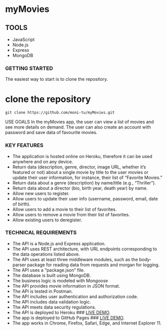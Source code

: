 # myMovies

## TOOLS

- JavaScript
- Node.js
- Express
- MongoDB

### GETTING STARTED

The easiest way to start is to clone the repository.

# clone the repository

```
git clone https://github.com/moni-tu/myMovies.git
```

USE GOALS
In the myMovies app, the user can view a list of movies and see more details on demand. The user can also create an account with password and save data of favourite movies.

### KEY FEATURES

- The application is hosted online on Heroku, therefore it can be used anywhere and on any device.
- Return data (description, genre, director, image URL, whether it’s featured or not) about a
  single movie by title to the user movies or update their user information, for instance, their list of “Favorite Movies.”
- Return data about a genre (description) by name/title (e.g., “Thriller”).
- Return data about a director (bio, birth year, death year) by name.
- Allow new users to register.
- Allow users to update their user info (username, password, email, date of birth).
- Allow users to add a movie to their list of favorites.
- Allow users to remove a movie from their list of favorites.
- Allow existing users to deregister.

### TECHNICAL REQUIREMENTS

- The API is a Node.js and Express application.
- The API uses REST architecture, with URL endpoints corresponding to the data
  operations listed above.
- The API uses at least three middleware modules, such as the body-parser package for
  reading data from requests and morgan for logging.
- The API uses a “package.json” file.
- The database is built using MongoDB.
- The business logic is modeled with Mongoose
- The API provides movie information in JSON format.
- The API is tested in Postman.
- The API includes user authentication and authorization code.
- The API includes data validation logic.
- The API meets data security regulations.
- The API is deployed to Heroku ### <a href="https://mymovie-backend-api.herokuapp.com/">LIVE DEMO</a>.
- The app is deployed to GitHub Pages ### <a href="https://github.com/moni-tu/myMovies">LIVE DEMO</a>.
- The app works in Chrome, Firefox, Safari, Edge, and Internet Explorer 11.
